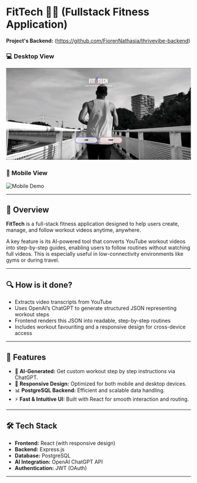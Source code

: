 # FitTech 🏋️‍♂️ (Fullstack Fitness Application)

**Project's Backend:** (https://github.com/FiorenNathasia/thrivevibe-backend)

### 💻 Desktop View

![Desktop Demo](public/gif/desktop.gif)

### 📱 Mobile View

![Mobile Demo](public/gif/mobile.gif)

---

## 🧠 Overview

**FitTech** is a full-stack fitness application designed to help users create, manage, and follow workout videos anytime, anywhere.

A key feature is its AI-powered tool that converts YouTube workout videos into step-by-step guides, enabling users to follow routines without watching full videos. This is especially useful in low-connectivity environments like gyms or during travel.

---

## 🔍 How is it done?

- Extracts video transcripts from YouTube
- Uses OpenAI’s ChatGPT to generate structured JSON representing workout steps
- Frontend renders this JSON into readable, step-by-step routines
- Includes workout favouriting and a responsive design for cross-device access

---

## 🚀 Features

- 💬 **AI-Generated:** Get custom workout step by step instructions via ChatGPT.
- 📱 **Responsive Design:** Optimized for both mobile and desktop devices.
- 📊 **PostgreSQL Backend:** Efficient and scalable data handling.
- ⚡ **Fast & Intuitive UI:** Built with React for smooth interaction and routing.

---

## 🛠️ Tech Stack

- **Frontend:** React (with responsive design)
- **Backend:** Express.js
- **Database:** PostgreSQL
- **AI Integration:** OpenAI ChatGPT API
- **Authentication:** JWT (OAuth)

---
